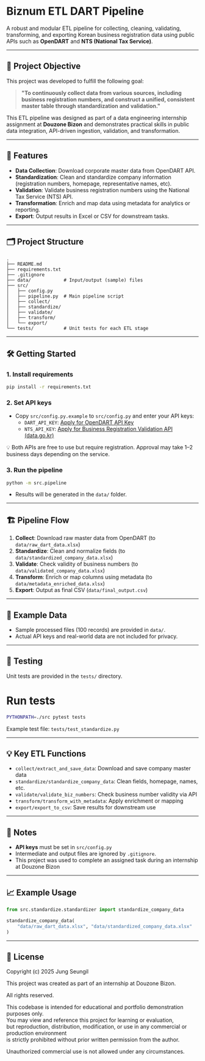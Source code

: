 # Biznum ETL DART Pipeline

A robust and modular ETL pipeline for collecting, cleaning, validating, transforming, and exporting Korean business registration data using public APIs such as **OpenDART** and **NTS (National Tax Service)**.

---

## 🎯 Project Objective

This project was developed to fulfill the following goal:

> **"To continuously collect data from various sources, including business registration numbers, and construct a unified, consistent master table through standardization and validation."**

This ETL pipeline was designed as part of a data engineering internship assignment at **Douzone Bizon** and demonstrates practical skills in public data integration, API-driven ingestion, validation, and transformation.

---

## 🚀 Features

- **Data Collection**: Download corporate master data from OpenDART API.
- **Standardization**: Clean and standardize company information (registration numbers, homepage, representative names, etc).
- **Validation**: Validate business registration numbers using the National Tax Service (NTS) API.
- **Transformation**: Enrich and map data using metadata for analytics or reporting.
- **Export**: Output results in Excel or CSV for downstream tasks.

---

## 🗂️ Project Structure

```
.
├── README.md
├── requirements.txt
├── .gitignore
├── data/            # Input/output (sample) files
├── src/
│   ├── config.py
│   ├── pipeline.py  # Main pipeline script
│   ├── collect/
│   ├── standardize/
│   ├── validate/
│   ├── transform/
│   └── export/
└── tests/           # Unit tests for each ETL stage
```

---

## 🛠️ Getting Started

### 1. Install requirements

```bash
pip install -r requirements.txt
```

### 2. Set API keys

- Copy `src/config.py.example` to `src/config.py` and enter your API keys:
    - `DART_API_KEY`: [Apply for OpenDART API Key](https://opendart.fss.or.kr/)
    - `NTS_API_KEY`: [Apply for Business Registration Validation API (data.go.kr)](https://www.data.go.kr/tcs/dss/selectApiDataDetailView.do?publicDataPk=15081808)

💡 Both APIs are free to use but require registration. Approval may take 1–2 business days depending on the service.


### 3. Run the pipeline

```bash
python -m src.pipeline
```

- Results will be generated in the `data/` folder.

---

## 🏗️ Pipeline Flow

1. **Collect**: Download raw master data from OpenDART (to `data/raw_dart_data.xlsx`)
2. **Standardize**: Clean and normalize fields (to `data/standardized_company_data.xlsx`)
3. **Validate**: Check validity of business numbers (to `data/validated_company_data.xlsx`)
4. **Transform**: Enrich or map columns using metadata (to `data/metadata_enriched_data.xlsx`)
5. **Export**: Output as final CSV (`data/final_output.csv`)

---

## 🧹 Example Data

- Sample processed files (100 records) are provided in `data/`.
- Actual API keys and real-world data are not included for privacy.

---

## 🧪 Testing

Unit tests are provided in the `tests/` directory.

# Run tests

```bash
PYTHONPATH=./src pytest tests
```

Example test file: `tests/test_standardize.py`

---

## 💡 Key ETL Functions

- `collect/extract_and_save_data`: Download and save company master data
- `standardize/standardize_company_data`: Clean fields, homepage, names, etc.
- `validate/validate_biz_numbers`: Check business number validity via API
- `transform/transform_with_metadata`: Apply enrichment or mapping
- `export/export_to_csv`: Save results for downstream use

---

## 📝 Notes

- **API keys** must be set in `src/config.py`
- Intermediate and output files are ignored by `.gitignore`.
- This project was used to complete an assigned task during an internship at Douzone Bizon

---

## 📈 Example Usage

```python
from src.standardize.standardizer import standardize_company_data

standardize_company_data(
    "data/raw_dart_data.xlsx", "data/standardized_company_data.xlsx"
)
```

---

## 🤝 License

Copyright (c) 2025 Jung Seungil

This project was created as part of an internship at Douzone Bizon.

All rights reserved.

This codebase is intended for educational and portfolio demonstration purposes only.  
You may view and reference this project for learning or evaluation,  
but reproduction, distribution, modification, or use in any commercial or production environment  
is strictly prohibited without prior written permission from the author.

Unauthorized commercial use is not allowed under any circumstances.
